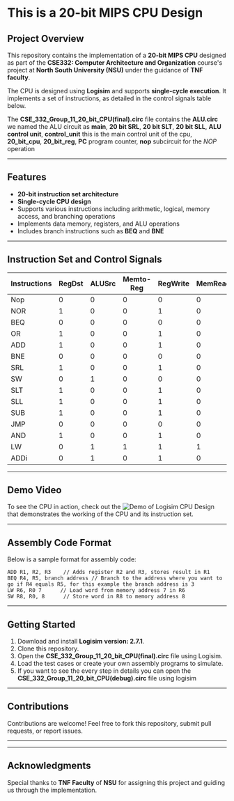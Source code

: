 # This is a 20-bit MIPS CPU Design

## Project Overview
This repository contains the implementation of a **20-bit MIPS CPU** designed as part of the **CSE332: Computer Architecture and Organization** course's project at **North South University (NSU)** under the guidance of **TNF faculty**.

The CPU is designed using **Logisim** and supports **single-cycle execution**. It implements a set of instructions, as detailed in the control signals table below.

The **CSE_332_Group_11_20_bit_CPU(final).circ** file contains the **ALU.circ** we named the ALU circuit as **main**, **20 bit SRL**, **20 bit SLT**, **20 bit SLL**, **ALU control unit**, **control_unit** this is the main control unit of the cpu,
**20_bit_cpu**, **20_bit_reg**, **PC** program counter, **nop** subcircuit for the *NOP* operation

---

## Features
- **20-bit instruction set architecture**
- **Single-cycle CPU design**
- Supports various instructions including arithmetic, logical, memory access, and branching operations
- Implements data memory, registers, and ALU operations
- Includes branch instructions such as **BEQ** and **BNE**

---

## Instruction Set and Control Signals

| Instructions | RegDst | ALUSrc | Memto-Reg | RegWrite | MemRead | MemWrite | Branch | Jump | ALUOp | Opcode |
|--------------|--------|--------|-----------|----------|---------|----------|--------|------|--------|--------|
| Nop          | 0      | 0      | 0         | 0        | 0       | 0        | 0      | 0    | xx     | 000    |
| NOR          | 1      | 0      | 0         | 1        | 0       | 0        | 0      | 0    | 10     | 000    |
| BEQ          | 0      | 0      | 0         | 0        | 0       | 0        | 1      | 0    | 00     | 001    |
| OR           | 1      | 0      | 0         | 1        | 0       | 0        | 0      | 0    | 10     | 000    |
| ADD          | 1      | 0      | 0         | 1        | 0       | 0        | 0      | 0    | 10     | 000    |
| BNE          | 0      | 0      | 0         | 0        | 0       | 0        | 1      | 0    | ××     | 010    |
| SRL          | 1      | 0      | 0         | 1        | 0       | 0        | 0      | 0    | 10     | 000    |
| SW           | 0      | 1      | 0         | 0        | 0       | 1        | 0      | 0    | 01     | 011    |
| SLT          | 1      | 0      | 0         | 1        | 0       | 0        | 0      | 0    | 10     | 000    |
| SLL          | 1      | 0      | 0         | 1        | 0       | 0        | 0      | 0    | 10     | 000    |
| SUB          | 1      | 0      | 0         | 1        | 0       | 0        | 0      | 0    | 10     | 000    |
| JMP          | 0      | 0      | 0         | 0        | 0       | 0        | 0      | 1    | xx     | 100    |
| AND          | 1      | 0      | 0         | 1        | 0       | 0        | 0      | 0    | 10     | 000    |
| LW           | 0      | 1      | 1         | 1        | 1       | 0        | 0      | 0    | 01     | 101    |
| ADDi         | 0      | 1      | 0         | 1        | 0       | 0        | 0      | 0    | 01     | 110    |

---

## Demo Video
To see the CPU in action, check out the ![Demo of Logisim CPU Design](assets/20_BITS_CPU.gif) that demonstrates the working of the CPU and its instruction set.

---

## Assembly Code Format
Below is a sample format for assembly code:
```
ADD R1, R2, R3    // Adds register R2 and R3, stores result in R1
BEQ R4, R5, branch address // Branch to the address where you want to go if R4 equals R5, for this example the branch address is 3
LW R6, R0 7      // Load word from memory address 7 in R6 
SW R8, R0, 8      // Store word in R8 to memory address 8
```

---

## Getting Started
1. Download and install **Logisim** **version: 2.7.1**.
2. Clone this repository.
3. Open the **CSE_332_Group_11_20_bit_CPU(final).circ** file using Logisim.
4. Load the test cases or create your own assembly programs to simulate.
5. If you want to see the every step in details you can open the **CSE_332_Group_11_20_bit_CPU(debug).circ** file using logisim

---

## Contributions
Contributions are welcome! Feel free to fork this repository, submit pull requests, or report issues.

---


---

## Acknowledgments
Special thanks to **TNF Faculty** of **NSU** for assigning this project and guiding us through the implementation.
